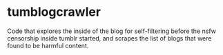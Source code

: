 # tumblogcrawler
Code that explores the inside of the blog for self-filtering before the nsfw censorship inside tumblr started, and scrapes the list of blogs that were found to be harmful content.
